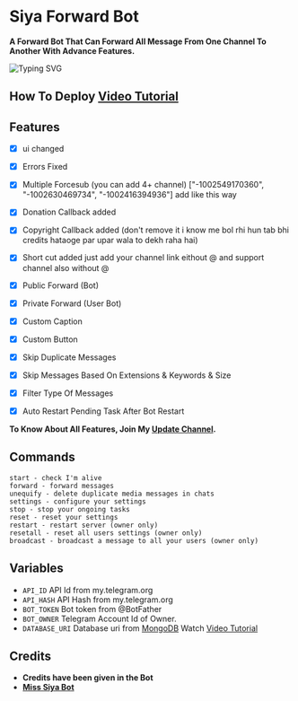 # Siya Forward Bot

<b>A Forward Bot That Can Forward All Message From One Channel To Another With Advance Features.</b>

![Typing SVG](https://readme-typing-svg.herokuapp.com?font=Fira+Code&pause=1000&width=435&lines=Welcome+to+Siya+Forward+Bot!)

## How To Deploy [Video Tutorial](https://youtu.be/)

## Features

- [x] ui changed
- [x] Errors Fixed
- [x] Multiple Forcesub (you can add 4+ channel) ["-1002549170360", "-1002630469734", "-1002416394936"] add like this way
- [x] Donation Callback added
- [x] Copyright Callback added (don't remove it i know me bol rhi hun tab bhi credits hataoge par upar wala to dekh raha hai)
- [x] Short cut added just add your channel link eithout @ and support channel also without @
- [x] Public Forward (Bot)
- [x] Private Forward (User Bot)
- [x] Custom Caption 
- [x] Custom Button
- [x] Skip Duplicate Messages
- [x] Skip Messages Based On Extensions & Keywords & Size
- [x] Filter Type Of Messages
- [x] Auto Restart Pending Task After Bot Restart 


<b>To Know About All Features, Join My <a href='https://t.me/Miss_Siya_Bot'>Update Channel</a>.</b>

## Commands

```
start - check I'm alive 
forward - forward messages
unequify - delete duplicate media messages in chats
settings - configure your settings
stop - stop your ongoing tasks
reset - reset your settings
restart - restart server (owner only)
resetall - reset all users settings (owner only)
broadcast - broadcast a message to all your users (owner only)
```

## Variables

* `API_ID` API Id from my.telegram.org
* `API_HASH` API Hash from my.telegram.org
* `BOT_TOKEN` Bot token from @BotFather
* `BOT_OWNER` Telegram Account Id of Owner.
* `DATABASE_URI` Database uri from [MongoDB](https://mongodb.com) Watch [Video Tutorial](https://youtu.be/)

## Credits

* <b> Credits have been given in the Bot </b>
* <b>[Miss Siya Bot](https://youtube.com/@MissSiyaBot)</b>
